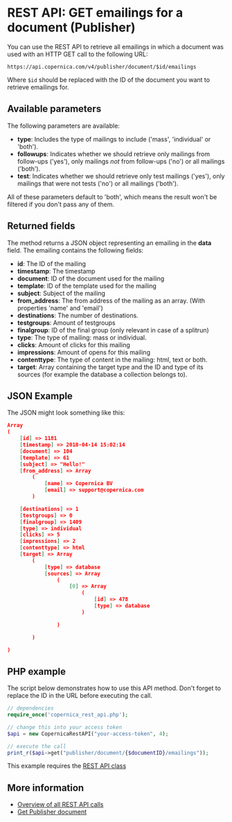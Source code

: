 # REST API: GET emailings for a document (Publisher)

You can use the REST API to retrieve all emailings in which a document 
was used with an HTTP GET call to the following URL:

`https://api.copernica.com/v4/publisher/document/$id/emailings`

Where `$id` should be replaced with the ID of the document you want to retrieve 
emailings for.

## Available parameters

The following parameters are available:

* **type**: Includes the type of mailings to include ('mass', 'individual' or 'both').
* **followups**: Indicates whether we should retrieve only mailings from follow-ups ('yes'), only 
mailings *not* from follow-ups ('no') or all mailings ('both').
* **test**: Indicates whether we should retrieve only test mailings ('yes'), only mailings that were 
not tests ('no') or all mailings ('both').

All of these parameters default to 'both', which means the result won't be 
filtered if you don't pass any of them.

## Returned fields

The method returns a JSON object representing an emailing in the **data** field. 
The emailing contains the following fields:

* **id**: The ID of the mailing
* **timestamp**: The timestamp
* **document**: ID of the document used for the mailing
* **template**: ID of the template used for the mailing
* **subject**: Subject of the mailing
* **from_address**: The from address of the mailing as an array. (With properties 'name' and 'email')
* **destinations**: The number of destinations.
* **testgroups**: Amount of testgroups
* **finalgroup**: ID of the final group (only relevant in case of a splitrun)
* **type**: The type of mailing: mass or individual.
* **clicks**: Amount of clicks for this mailing
* **impressions**: Amount of opens for this mailing
* **contenttype**: The type of content in the mailing: html, text or both.
* **target**: Array containing the target type and the ID and type of its sources (for example the database a collection belongs to).

## JSON Example

The JSON might look something like this:

```json
Array
(
    [id] => 1181
    [timestamp] => 2010-04-14 15:02:14
    [document] => 104
    [template] => 61
    [subject] => "Hello!"
    [from_address] => Array
        (
            [name] => Copernica BV
            [email] => support@copernica.com
        )

    [destinations] => 1
    [testgroups] => 0
    [finalgroup] => 1409
    [type] => individual
    [clicks] => 5
    [impressions] => 2
    [contenttype] => html
    [target] => Array
        (
            [type] => database
            [sources] => Array
                (
                    [0] => Array
                        (
                            [id] => 478
                            [type] => database
                        )

                )

        )

)
```

## PHP example

The script below demonstrates how to use this API method. Don't forget 
to replace the ID in the URL before executing the call.

```php
// dependencies
require_once('copernica_rest_api.php');

// change this into your access token
$api = new CopernicaRestAPI("your-access-token", 4);

// execute the call
print_r($api->get("publisher/document/{$documentID}/emailings"));
```

This example requires the [REST API class](./rest-php)

## More information

* [Overview of all REST API calls](./rest-api)
* [Get Publisher document](./rest-get-publisher-document)
